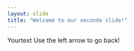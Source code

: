 ```yaml
---
layout: slide
title: "Welcome to our seconde slide!"
---
```

Yourtext
Use the left arrow to go back!
